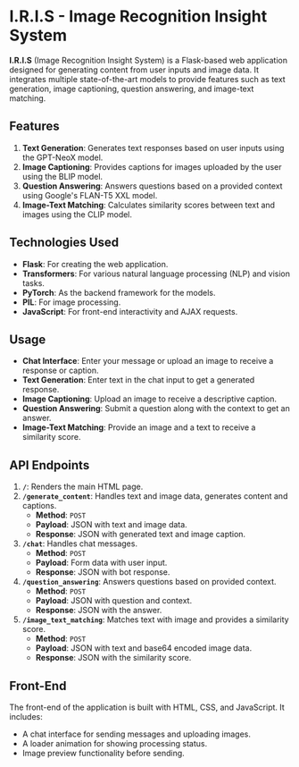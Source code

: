 # I.R.I.S - Image Recognition Insight System

**I.R.I.S** (Image Recognition Insight System) is a Flask-based web application designed for generating content from user inputs and image data. It integrates multiple state-of-the-art models to provide features such as text generation, image captioning, question answering, and image-text matching. 

## Features

1. **Text Generation**: Generates text responses based on user inputs using the GPT-NeoX model.
2. **Image Captioning**: Provides captions for images uploaded by the user using the BLIP model.
3. **Question Answering**: Answers questions based on a provided context using Google's FLAN-T5 XXL model.
4. **Image-Text Matching**: Calculates similarity scores between text and images using the CLIP model.

## Technologies Used

- **Flask**: For creating the web application.
- **Transformers**: For various natural language processing (NLP) and vision tasks.
- **PyTorch**: As the backend framework for the models.
- **PIL**: For image processing.
- **JavaScript**: For front-end interactivity and AJAX requests.

## Usage

- **Chat Interface**: Enter your message or upload an image to receive a response or caption.
- **Text Generation**: Enter text in the chat input to get a generated response.
- **Image Captioning**: Upload an image to receive a descriptive caption.
- **Question Answering**: Submit a question along with the context to get an answer.
- **Image-Text Matching**: Provide an image and a text to receive a similarity score.

## API Endpoints

1. **`/`**: Renders the main HTML page.
2. **`/generate_content`**: Handles text and image data, generates content and captions.
   - **Method**: `POST`
   - **Payload**: JSON with text and image data.
   - **Response**: JSON with generated text and image caption.
3. **`/chat`**: Handles chat messages.
   - **Method**: `POST`
   - **Payload**: Form data with user input.
   - **Response**: JSON with bot response.
4. **`/question_answering`**: Answers questions based on provided context.
   - **Method**: `POST`
   - **Payload**: JSON with question and context.
   - **Response**: JSON with the answer.
5. **`/image_text_matching`**: Matches text with image and provides a similarity score.
   - **Method**: `POST`
   - **Payload**: JSON with text and base64 encoded image data.
   - **Response**: JSON with the similarity score.

## Front-End

The front-end of the application is built with HTML, CSS, and JavaScript. It includes:

- A chat interface for sending messages and uploading images.
- A loader animation for showing processing status.
- Image preview functionality before sending.
